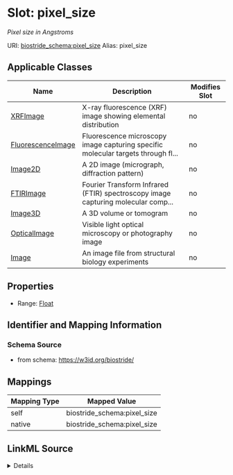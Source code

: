 

# Slot: pixel_size 


_Pixel size in Angstroms_





URI: [biostride_schema:pixel_size](https://w3id.org/biostride/schema/pixel_size)
Alias: pixel_size

<!-- no inheritance hierarchy -->





## Applicable Classes

| Name | Description | Modifies Slot |
| --- | --- | --- |
| [XRFImage](XRFImage.md) | X-ray fluorescence (XRF) image showing elemental distribution |  no  |
| [FluorescenceImage](FluorescenceImage.md) | Fluorescence microscopy image capturing specific molecular targets through fl... |  no  |
| [Image2D](Image2D.md) | A 2D image (micrograph, diffraction pattern) |  no  |
| [FTIRImage](FTIRImage.md) | Fourier Transform Infrared (FTIR) spectroscopy image capturing molecular comp... |  no  |
| [Image3D](Image3D.md) | A 3D volume or tomogram |  no  |
| [OpticalImage](OpticalImage.md) | Visible light optical microscopy or photography image |  no  |
| [Image](Image.md) | An image file from structural biology experiments |  no  |






## Properties

* Range: [Float](Float.md)




## Identifier and Mapping Information






### Schema Source


* from schema: https://w3id.org/biostride/




## Mappings

| Mapping Type | Mapped Value |
| ---  | ---  |
| self | biostride_schema:pixel_size |
| native | biostride_schema:pixel_size |




## LinkML Source

<details>
```yaml
name: pixel_size
description: Pixel size in Angstroms
from_schema: https://w3id.org/biostride/
rank: 1000
alias: pixel_size
owner: Image
domain_of:
- Image
range: float

```
</details>